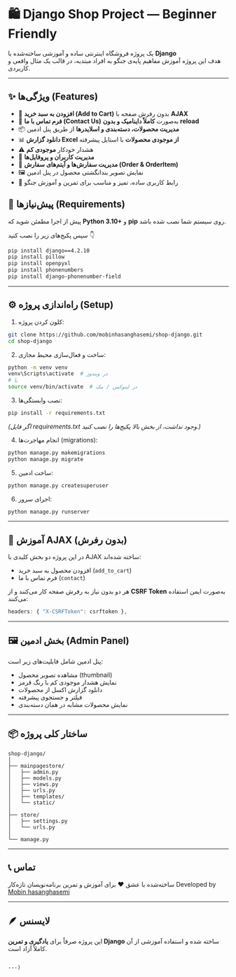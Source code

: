 


# 🛍️ Django Shop Project — Beginner Friendly

یک پروژه فروشگاه اینترنتی ساده و آموزشی ساخته‌شده با **Django**  
هدف این پروژه آموزش مفاهیم پایه‌ی جنگو به افراد مبتدیه، در قالب یک مثال واقعی و کاربردی.

---

## ✨ ویژگی‌ها (Features)

- 🧩 **افزودن به سبد خرید (Add to Cart)** بدون رفرش صفحه با **AJAX**
- 💬 **فرم تماس با ما (Contact Us)** به‌صورت **کاملاً داینامیک و بدون reload**
- 📦 **مدیریت محصولات، دسته‌بندی و اسلایدرها** از طریق پنل ادمین
- 📊 **دانلود گزارش Excel از موجودی محصولات** با استایل پیشرفته
- ⚠️ هشدار خودکار **موجودی کم**
- 👥 **مدیریت کاربران و پروفایل‌ها**
- 🧾 **مدیریت سفارش‌ها و آیتم‌های سفارش (Order & OrderItem)**
- 🖼️ نمایش تصویر بندانگشتی محصول در پنل ادمین
- 🌙 رابط کاربری ساده، تمیز و مناسب برای تمرین و آموزش جنگو



## 🧰 پیش‌نیازها (Requirements)

پیش از اجرا مطمئن شوید که **Python 3.10+** و **pip** روی سیستم شما نصب شده باشد.

سپس پکیج‌های زیر را نصب کنید 👇

```bash
pip install django==4.2.10
pip install pillow
pip install openpyxl
pip install phonenumbers
pip install django-phonenumber-field
````

---

## ⚙️ راه‌اندازی پروژه (Setup)

1. کلون کردن پروژه:

```bash
git clone https://github.com/mobinhasanghasemi/shop-django.git
cd shop-django
```

2. ساخت و فعال‌سازی محیط مجازی:

```bash
python -m venv venv
venv\Scripts\activate  # در ویندوز
# یا
source venv/bin/activate  # در لینوکس / مک
```

3. نصب وابستگی‌ها:

```bash
pip install -r requirements.txt
```

*(اگر فایل requirements.txt وجود نداشت، از بخش بالا پکیج‌ها را نصب کنید.)*

4. انجام مهاجرت‌ها (migrations):

```bash
python manage.py makemigrations
python manage.py migrate
```

5. ساخت ادمین:

```bash
python manage.py createsuperuser
```

6. اجرای سرور:

```bash
python manage.py runserver
```

---

## 🧠 آموزش AJAX (بدون رفرش)

در این پروژه دو بخش کلیدی با AJAX ساخته شده‌اند:

* افزودن محصول به سبد خرید (`add_to_cart`)
* فرم تماس با ما (`contact`)

هر دو بدون نیاز به رفرش صفحه کار می‌کنند و از **CSRF Token** به‌صورت ایمن استفاده می‌کنند:

```javascript
headers: { "X-CSRFToken": csrftoken },
```

---

## 🖼️ بخش ادمین (Admin Panel)

پنل ادمین شامل قابلیت‌های زیر است:

* مشاهده تصویر محصول (thumbnail)
* نمایش هشدار موجودی کم با رنگ قرمز
* دانلود گزارش اکسل از محصولات
* فیلتر و جستجوی پیشرفته
* نمایش محصولات مشابه در همان دسته‌بندی

---

## 📦 ساختار کلی پروژه

```
shop-django/
│
├── mainpagestore/
│   ├── admin.py
│   ├── models.py
│   ├── views.py
│   ├── urls.py
│   ├── templates/
│   └── static/
│
├── store/
│   ├── settings.py
│   └── urls.py
│
└── manage.py
```

---

## 📞 تماس

ساخته‌شده با عشق ❤️ برای آموزش و تمرین برنامه‌نویسان تازه‌کار
Developed by [Mobin hasanghasemi](https://github.com/mobinhasanghasemi)

---

## 🪶 لایسنس

این پروژه صرفاً برای **یادگیری و تمرین Django** ساخته شده و استفاده آموزشی از آن کاملاً آزاد است.

```

---)
```
